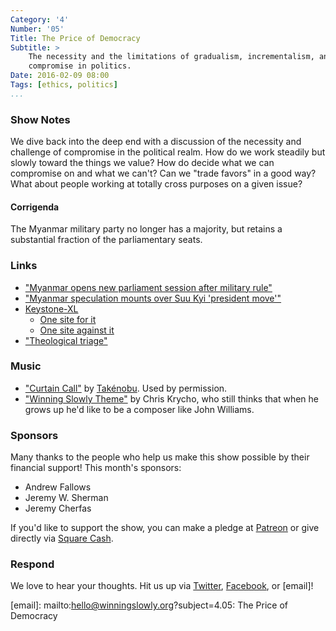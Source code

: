 ```yaml
---
Category: '4'
Number: '05'
Title: The Price of Democracy
Subtitle: >
    The necessity and the limitations of gradualism, incrementalism, and
    compromise in politics.
Date: 2016-02-09 08:00
Tags: [ethics, politics]
...
```


### Show Notes

We dive back into the deep end with a discussion of the necessity and challenge
of compromise in the political realm. How do we work steadily but slowly toward
the things we value? How do decide what we can compromise on and what we can't?
Can we "trade favors" in a good way? What about people working at totally cross
purposes on a given issue?

#### Corrigenda

The Myanmar military party no longer has a majority, but retains a substantial
fraction of the parliamentary seats.

### Links

  - ["Myanmar opens new parliament session after military rule"][bbc1]
  - ["Myanmar speculation mounts over Suu Kyi 'president move'"][bbc2]
  - [Keystone-XL][wiki]
      + [One site for it][pro]
      + [One site against it][contra]
  - ["Theological triage"][triage]

[bbc1]: http://www.bbc.com/news/world-asia-35456982
[bbc2]: http://www.bbc.com/news/world-asia-35519749
[wiki]: https://en.wikipedia.org/wiki/Keystone_Pipeline
[pro]: http://keystone-xl.com
[contra]: http://www.nrdc.org/energy/keystone-pipeline/
[triage]: http://www.albertmohler.com/2005/07/12/a-call-for-theological-triage-and-christian-maturity/

### Music

  - ["Curtain Call"] by [Takénobu]. Used by permission.
  - ["Winning Slowly Theme"](//soundcloud.com/chriskrycho/winning-slowly) by
    Chris Krycho, who still thinks that when he grows up he'd like to be a
    composer like John Williams.

["Curtain Call"]: https://soundcloud.com/teamclermont/takenobu-curtain-call
[Takénobu]: http://www.takenobumusic.com

### Sponsors

Many thanks to the people who help us make this show possible by their financial
support! This month's sponsors:

  - Andrew Fallows
  - Jeremy W. Sherman
  - Jeremy Cherfas

If you'd like to support the show, you can make a pledge at [Patreon] or give
directly via [Square Cash].

[Patreon]: //www.patreon.com/winningslowly
[Square Cash]: //cash.me/$winningslowly


### Respond

We love to hear your thoughts. Hit us up via [Twitter], [Facebook], or [email]!

[Twitter]: //www.twitter.com/winningslowly
[Facebook]: //www.facebook.com/winningslowlypodcast
[email]: mailto:hello@winningslowly.org?subject=4.05: The Price of Democracy
